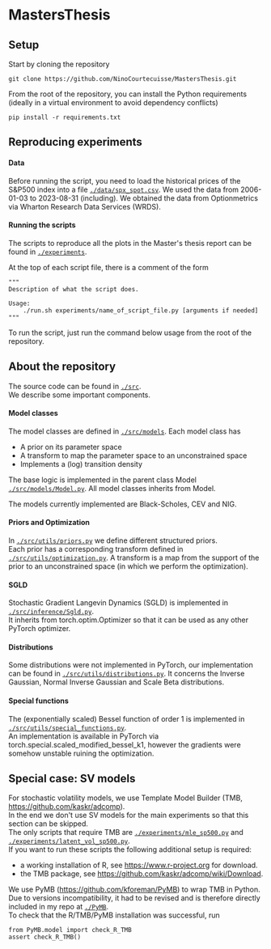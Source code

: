# MastersThesis
## Setup
Start by cloning the repository
```
git clone https://github.com/NinoCourtecuisse/MastersThesis.git
```
From the root of the repository, you can install the Python requirements (ideally in a virtual environment to avoid dependency conflicts)
```
pip install -r requirements.txt
```

## Reproducing experiments

#### Data
Before running the script, you need to load the historical prices of the S&P500 index into a file [`./data/spx_spot.csv`](./data/template.csv).  We used the data from 2006-01-03 to 2023-08-31 (including).
We obtained the data from Optionmetrics via Wharton Research Data
Services (WRDS).

#### Running the scripts
The scripts to reproduce all the plots in the Master's thesis report can be found in [`./experiments`](./experiments).

At the top of each script file, there is a comment of the form
```
"""
Description of what the script does.

Usage:
    ./run.sh experiments/name_of_script_file.py [arguments if needed]
"""
```
To run the script, just run the command below usage from the root of the repository.

## About the repository

The source code can be found in [`./src`](./src).  
We describe some important components.

#### Model classes
The model classes are defined in [`./src/models`](./src/models).
Each model class has
-   A prior on its parameter space
-   A transform to map the parameter space to an unconstrained space
-   Implements a (log) transition density

The base logic is implemented in the parent class Model [`./src/models/Model.py`](./src/models/Model.py). All model classes inherits from Model.  

The models currently implemented are Black-Scholes, CEV and NIG. 

#### Priors and Optimization
In [`./src/utils/priors.py`](./src/utils/priors.py) we define different structured priors.  
Each prior has a corresponding transform defined in [`./src/utils/optimization.py`](./src/utils/optimization.py). A transform is a map from the support of the prior to an unconstrained space (in which we perform the optimization).

#### SGLD
Stochastic Gradient Langevin Dynamics (SGLD) is implemented in [`./src/inference/Sgld.py`](./src/inference/Sgld.py).  
It inherits from torch.optim.Optimizer so that it can be used as any other PyTorch optimizer.

#### Distributions
Some distributions were not implemented in PyTorch, our implementation can be found in [`./src/utils/distributions.py`](./src/utils/distributions.py).
It concerns the Inverse Gaussian, Normal Inverse Gaussian and Scale Beta distributions.

#### Special functions
The (exponentially scaled) Bessel function of order 1 is implemented in 
[`./src/utils/special_functions.py`](./src/utils/special_functions.py).  
An implementation is available in PyTorch via torch.special.scaled_modified_bessel_k1, however the gradients were somehow unstable ruining the optimization.

## Special case: SV models

For stochastic volatility models, we use Template Model Builder (TMB, https://github.com/kaskr/adcomp).  
In the end we don't use SV models for the main experiments so that this section can be skipped.  
The only scripts that require TMB are [`./experiments/mle_sp500.py`](./experiments/mle_sp500.py) and [`./experiments/latent_vol_sp500.py`](./experiments/latent_vol_sp500.py).  
If you want to run these scripts the following additional setup is required:
- a working installation of R, see https://www.r-project.org for download.  
- the TMB package, see https://github.com/kaskr/adcomp/wiki/Download.  

We use PyMB (https://github.com/kforeman/PyMB) to wrap TMB in Python. Due to versions incompatibility, it had to be revised and is therefore directly included in my repo at  [`./PyMB`](./PyMB).  
To check that the R/TMB/PyMB installation was successful, run

```
from PyMB.model import check_R_TMB
assert check_R_TMB()
```